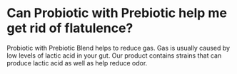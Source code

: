 # Can Probiotic with Prebiotic help me get rid of flatulence?

Probiotic with Prebiotic Blend helps to reduce gas. Gas is usually caused by low levels of lactic acid in your gut. Our product contains strains that can produce lactic acid as well as help reduce odor.